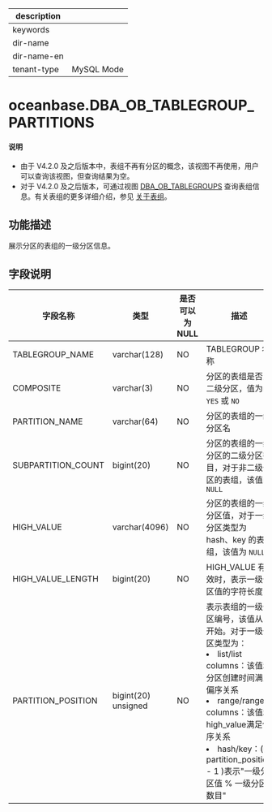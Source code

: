 |description||
|---|---|
|keywords||
|dir-name||
|dir-name-en||
|tenant-type|MySQL Mode|

# oceanbase.DBA_OB_TABLEGROUP_PARTITIONS

<main id="notice" type='explain'>
<h4>说明</h4>
<ul>
<li>由于 V4.2.0 及之后版本中，表组不再有分区的概念，该视图不再使用，用户可以查询该视图，但查询结果为空。</li>
<li>对于 V4.2.0 及之后版本，可通过视图 <a href="11800.o-dba_ob_tablegroups-of-mysql-mode.md">DBA_OB_TABLEGROUPS</a> 查询表组信息。有关表组的更多详细介绍，参见 <a href="../../../300.database-object-management/100.manage-object-of-mysql-mode/400.manage-table-groups-of-mysql-mode/100.about-table-groups-of-mysql-mode.md">关于表组</a>。</li>
</ul>
</main>

## 功能描述

展示分区的表组的一级分区信息。

## 字段说明

|        字段名称        |      类型       | 是否可以为 NULL |                                                                     描述                                                                      |
|--------------------|---------------|------------|---------------------------|
| TABLEGROUP_NAME    | varchar(128)  | NO         | TABLEGROUP 名称                                            |
| COMPOSITE          | varchar(3)    | NO         | 分区的表组是否为二级分区，值为 `YES` 或 `NO`                             |
| PARTITION_NAME     | varchar(64)   | NO         | 分区的表组的一级分区名                                              |
| SUBPARTITION_COUNT | bigint(20)    | NO         | 分区的表组的一级分区的二级分区数目，对于非二级分区的表组，该值为 `NULL`                  |
| HIGH_VALUE         | varchar(4096) | NO         | 分区的表组的一级分区值，对于一级分区类型为 hash、key 的表组，该值为 `NULL`            |
| HIGH_VALUE_LENGTH  | bigint(20)    | NO         | HIGH_VALUE 有效时，表示一级分区值的字符长度                              |
| PARTITION_POSITION | bigint(20) unsigned   | NO         | 表示表组的一级分区编号，该值从 1 开始。对于一级分区类型为： <li> list/list columns：该值和分区创建时间满足偏序关系   <li> range/range columns：该值和high_value满足偏序关系   <li> hash/key：( partition_position  - 1 )表示"一级分区值 % 一级分区数目"    |
